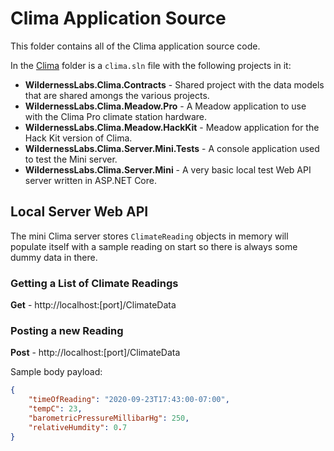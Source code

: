 # Clima Application Source

This folder contains all of the Clima application source code.

In the [Clima](Clima) folder is a `clima.sln` file with the following projects in it:

* **WildernessLabs.Clima.Contracts** - Shared project with the data models that are shared amongs the various projects.
* **WildernessLabs.Clima.Meadow.Pro** - A Meadow application to use with the Clima Pro climate station hardware.
* **WildernessLabs.Clima.Meadow.HackKit** - Meadow application for the Hack Kit version of Clima.
* **WildernessLabs.Clima.Server.Mini.Tests** - A console application used to test the Mini server.
* **WildernessLabs.Clima.Server.Mini** - A very basic local test Web API server written in ASP.NET Core.

## Local Server Web API

The mini Clima server stores `ClimateReading` objects in memory will populate itself with a sample reading on start so there is always some dummy data in there.

### Getting a List of Climate Readings

**Get** - http://localhost:[port]/ClimateData

### Posting a new Reading

**Post** - http://localhost:[port]/ClimateData

Sample body payload:

```json
{
    "timeOfReading": "2020-09-23T17:43:00-07:00",
    "tempC": 23,
    "barometricPressureMillibarHg": 250,
    "relativeHumdity": 0.7
}
```
